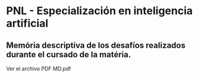 
# PNL - Especialización en inteligencia artificial

## Memória descriptiva de los desafíos realizados durante el cursado de la matéria.

Ver el archivo PDF MD.pdf
